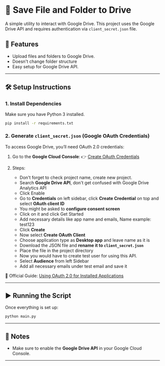 

# 📁 Save File and Folder to Drive

A simple utility to interact with Google Drive. This project uses the Google Drive API and requires authentication via  `client_secret.json` file.

## 🚀 Features

* Upload files and folders to Google Drive.
* Doesn't change folder structure
* Easy setup for Google Drive API.

---

## 🛠️ Setup Instructions

### 1. Install Dependencies

Make sure you have Python 3 installed.

```bash
pip install -r requirements.txt
```

### 2. Generate `client_secret.json` (Google OAuth Credentials)

To access Google Drive, you’ll need OAuth 2.0 credentials:

1. Go to the **Google Cloud Console**:
   👉 [Create OAuth Credentials](https://console.cloud.google.com/apis/credentials)

2. Steps:
   * Don't forget to check project name, create new project.
   * Search **Google Drive API**, don't get confused with Google Drive Analytics API
   * Click Enable
   * Go to **Credentials** on left sidebar, click **Create Credential** on top and select **OAuth client ID**
   * You might be asked to **configure consent screen**
   * Click on it and click Get Started
   * Add necessary details like app name and emails, Name example: test123
   * Click **Create**
   * Now select **Create OAuth Client**
   * Choose application type as **Desktop app** and leave name as it is
   * Download the JSON file and **rename it to `client_secret.json`**
   * Place the file in the project directory
   * Now you would have to create test user for using this API.
   * Select **Audience** from left Sidebar
   * Add all necessary emails under test email and save it

📝 Official Guide:
[Using OAuth 2.0 for Installed Applications](https://developers.google.com/identity/protocols/oauth2)

---

## ▶️ Running the Script

Once everything is set up:

```bash
python main.py
```

---

## 📎 Notes

* Make sure to enable the **Google Drive API** in your Google Cloud Console.

---

